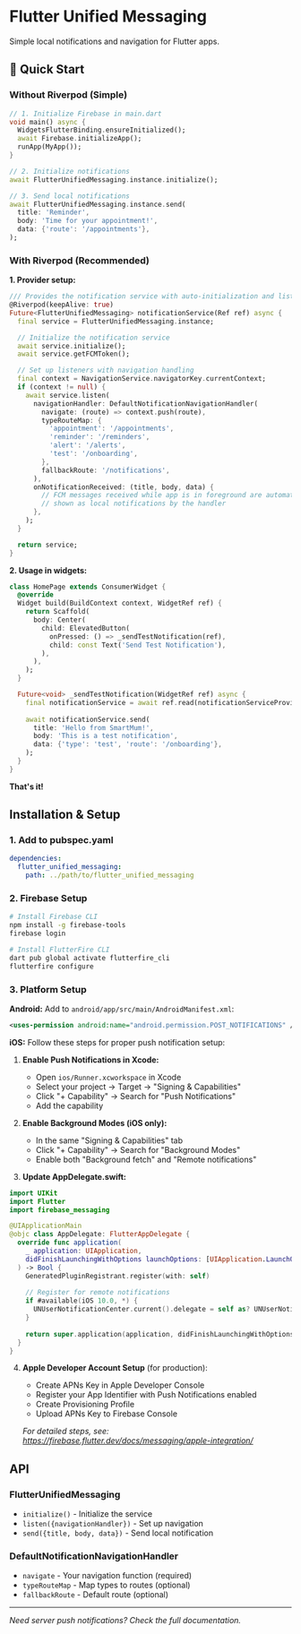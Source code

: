 # Flutter Unified Messaging

Simple local notifications and navigation for Flutter apps.

## 🚀 Quick Start

### Without Riverpod (Simple)

```dart
// 1. Initialize Firebase in main.dart
void main() async {
  WidgetsFlutterBinding.ensureInitialized();
  await Firebase.initializeApp();
  runApp(MyApp());
}

// 2. Initialize notifications
await FlutterUnifiedMessaging.instance.initialize();

// 3. Send local notifications
await FlutterUnifiedMessaging.instance.send(
  title: 'Reminder',
  body: 'Time for your appointment!',
  data: {'route': '/appointments'},
);
```

### With Riverpod (Recommended)

**1. Provider setup:**
```dart
/// Provides the notification service with auto-initialization and listener setup
@Riverpod(keepAlive: true)
Future<FlutterUnifiedMessaging> notificationService(Ref ref) async {
  final service = FlutterUnifiedMessaging.instance;

  // Initialize the notification service
  await service.initialize();
  await service.getFCMToken();

  // Set up listeners with navigation handling
  final context = NavigationService.navigatorKey.currentContext;
  if (context != null) {
    await service.listen(
      navigationHandler: DefaultNotificationNavigationHandler(
        navigate: (route) => context.push(route),
        typeRouteMap: {
          'appointment': '/appointments',
          'reminder': '/reminders',
          'alert': '/alerts',
          'test': '/onboarding',
        },
        fallbackRoute: '/notifications',
      ),
      onNotificationReceived: (title, body, data) {
        // FCM messages received while app is in foreground are automatically
        // shown as local notifications by the handler
      },
    );
  }

  return service;
}
```

**2. Usage in widgets:**
```dart
class HomePage extends ConsumerWidget {
  @override
  Widget build(BuildContext context, WidgetRef ref) {
    return Scaffold(
      body: Center(
        child: ElevatedButton(
          onPressed: () => _sendTestNotification(ref),
          child: const Text('Send Test Notification'),
        ),
      ),
    );
  }

  Future<void> _sendTestNotification(WidgetRef ref) async {
    final notificationService = await ref.read(notificationServiceProvider.future);
    
    await notificationService.send(
      title: 'Hello from SmartMum!',
      body: 'This is a test notification',
      data: {'type': 'test', 'route': '/onboarding'},
    );
  }
}
```

**That's it!**

## Installation & Setup

### 1. Add to pubspec.yaml
```yaml
dependencies:
  flutter_unified_messaging:
    path: ../path/to/flutter_unified_messaging
```

### 2. Firebase Setup
```bash
# Install Firebase CLI
npm install -g firebase-tools
firebase login

# Install FlutterFire CLI  
dart pub global activate flutterfire_cli
flutterfire configure
```

### 3. Platform Setup

**Android:** Add to `android/app/src/main/AndroidManifest.xml`:
```xml
<uses-permission android:name="android.permission.POST_NOTIFICATIONS" />
```

**iOS:** Follow these steps for proper push notification setup:

1. **Enable Push Notifications in Xcode:**
   - Open `ios/Runner.xcworkspace` in Xcode
   - Select your project → Target → "Signing & Capabilities"
   - Click "+ Capability" → Search for "Push Notifications"
   - Add the capability

2. **Enable Background Modes (iOS only):**
   - In the same "Signing & Capabilities" tab
   - Click "+ Capability" → Search for "Background Modes"
   - Enable both "Background fetch" and "Remote notifications"

3. **Update AppDelegate.swift:**
```swift
import UIKit
import Flutter
import firebase_messaging

@UIApplicationMain
@objc class AppDelegate: FlutterAppDelegate {
  override func application(
    _ application: UIApplication,
    didFinishLaunchingWithOptions launchOptions: [UIApplication.LaunchOptionsKey: Any]?
  ) -> Bool {
    GeneratedPluginRegistrant.register(with: self)
    
    // Register for remote notifications
    if #available(iOS 10.0, *) {
      UNUserNotificationCenter.current().delegate = self as? UNUserNotificationCenterDelegate
    }
    
    return super.application(application, didFinishLaunchingWithOptions: launchOptions)
  }
}
```

4. **Apple Developer Account Setup** (for production):
   - Create APNs Key in Apple Developer Console
   - Register your App Identifier with Push Notifications enabled
   - Create Provisioning Profile
   - Upload APNs Key to Firebase Console

   *For detailed steps, see: https://firebase.flutter.dev/docs/messaging/apple-integration/*

## API

### FlutterUnifiedMessaging
- `initialize()` - Initialize the service
- `listen({navigationHandler})` - Set up navigation
- `send({title, body, data})` - Send local notification

### DefaultNotificationNavigationHandler
- `navigate` - Your navigation function (required)
- `typeRouteMap` - Map types to routes (optional)
- `fallbackRoute` - Default route (optional)

---

*Need server push notifications? Check the full documentation.*

